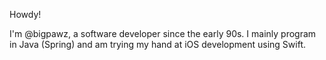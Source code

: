 
Howdy!

I'm @bigpawz, a software developer since the early 90s.  I mainly program in Java (Spring) and am trying my hand at iOS development using Swift.
